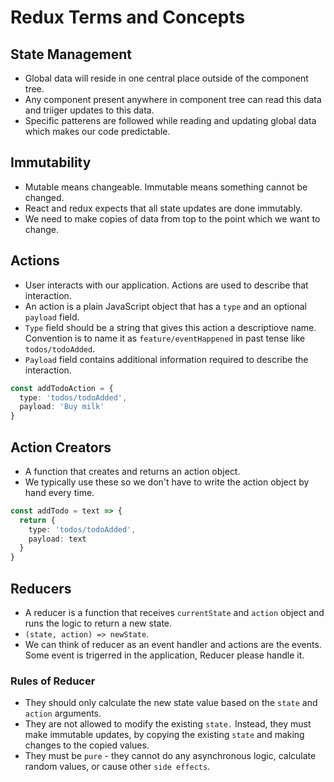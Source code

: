 # Redux Terms and Concepts


## State Management

- Global data will reside in one central place outside of the component tree.
- Any component present anywhere in component tree can read this data and triiger updates to this data.
- Specific patterens are followed while reading and updating global data which makes our code predictable.


## Immutability

- Mutable means changeable. Immutable means something cannot be changed.
- React and redux expects that all state updates are done immutably.
- We need to make copies of data from top to the point which we want to change.



## Actions

- User interacts with our application. Actions are used to describe that interaction.
- An action is a plain JavaScript object that has a `type` and an optional `payload` field.
- `Type` field should be a string that gives this action a descriptiove name. Convention is to name it as `feature/eventHappened` in past tense like `todos/todoAdded`.
- `Payload` field contains additional information required to describe the interaction.

```ts
const addTodoAction = {
  type: 'todos/todoAdded',
  payload: 'Buy milk'
}
```


## Action Creators

- A function that creates and returns an action object.
- We typically use these so we don't have to write the action object by hand every time.

```ts
const addTodo = text => {
  return {
    type: 'todos/todoAdded',
    payload: text
  }
}
```


## Reducers

- A reducer is a function that receives `currentState` and `action` object and runs the logic to return a new state.
- `(state, action) => newState`.
- We can think of reducer as an event handler and actions are the events. Some event is trigerred in the application, Reducer please handle it.

### Rules of Reducer

- They should only calculate the new state value based on the `state` and `action` arguments.
- They are not allowed to modify the existing `state.` Instead, they must make immutable updates, by copying the existing `state` and making changes to the copied values.
- They must be `pure` - they cannot do any asynchronous logic, calculate random values, or cause other `side effects`.
